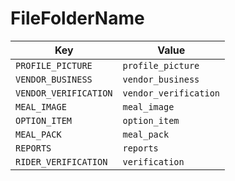 # FileFolderName

| Key | Value |
|-----|--------|
| `PROFILE_PICTURE` | `profile_picture` |
| `VENDOR_BUSINESS` | `vendor_business` |
| `VENDOR_VERIFICATION` | `vendor_verification` |
| `MEAL_IMAGE` | `meal_image` |
| `OPTION_ITEM` | `option_item` |
| `MEAL_PACK` | `meal_pack` |
| `REPORTS` | `reports` |
| `RIDER_VERIFICATION` | `verification` |
